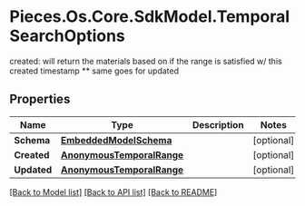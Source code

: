 # Pieces.Os.Core.SdkModel.TemporalSearchOptions
created: will return the materials based on if the range is satisfied w/ this created timestamp ** same goes for updated

## Properties

Name | Type | Description | Notes
------------ | ------------- | ------------- | -------------
**Schema** | [**EmbeddedModelSchema**](EmbeddedModelSchema.md) |  | [optional] 
**Created** | [**AnonymousTemporalRange**](AnonymousTemporalRange.md) |  | [optional] 
**Updated** | [**AnonymousTemporalRange**](AnonymousTemporalRange.md) |  | [optional] 

[[Back to Model list]](../README.md#documentation-for-models) [[Back to API list]](../README.md#documentation-for-api-endpoints) [[Back to README]](../README.md)

